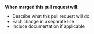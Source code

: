 **When merged this pull request will:**
- Describe what this pull request will do
- Each change in a separate line
- Include documentation if applicable

